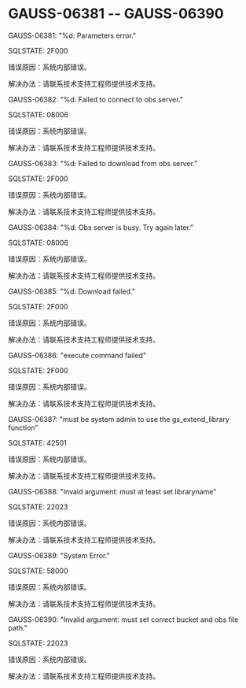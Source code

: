 # GAUSS-06381 -- GAUSS-06390<a name="ZH-CN_TOPIC_0302073659"></a>

GAUSS-06381: "%d: Parameters error."

SQLSTATE: 2F000

错误原因：系统内部错误。

解决办法：请联系技术支持工程师提供技术支持。

GAUSS-06382: "%d: Failed to connect to obs server."

SQLSTATE: 08006

错误原因：系统内部错误。

解决办法：请联系技术支持工程师提供技术支持。

GAUSS-06383: "%d: Failed to download from obs server."

SQLSTATE: 2F000

错误原因：系统内部错误。

解决办法：请联系技术支持工程师提供技术支持。

GAUSS-06384: "%d: Obs server is busy. Try again later."

SQLSTATE: 08006

错误原因：系统内部错误。

解决办法：请联系技术支持工程师提供技术支持。

GAUSS-06385: "%d: Download failed."

SQLSTATE: 2F000

错误原因：系统内部错误。

解决办法：请联系技术支持工程师提供技术支持。

GAUSS-06386: "execute command failed"

SQLSTATE: 2F000

错误原因：系统内部错误。

解决办法：请联系技术支持工程师提供技术支持。

GAUSS-06387: "must be system admin to use the gs\_extend\_library function"

SQLSTATE: 42501

错误原因：系统内部错误。

解决办法：请联系技术支持工程师提供技术支持。

GAUSS-06388: "Invaid argument: must at least set libraryname"

SQLSTATE: 22023

错误原因：系统内部错误。

解决办法：请联系技术支持工程师提供技术支持。

GAUSS-06389: "System Error."

SQLSTATE: 58000

错误原因：系统内部错误。

解决办法：请联系技术支持工程师提供技术支持。

GAUSS-06390: "Invalid argument: must set correct bucket and obs file path."

SQLSTATE: 22023

错误原因：系统内部错误。

解决办法：请联系技术支持工程师提供技术支持。

